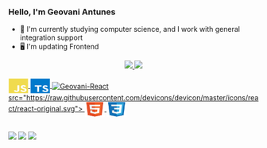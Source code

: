### Hello, I'm Geovani Antunes

- 🔭 I'm currently studying computer science, and I work with general integration support
- 🖥️ I'm updating Frontend

<div align="center">
  <a href="https://github.com/geovani-antunes">
  <img height="145em" src="https://github-readme-stats.vercel.app/api?username=geovani-antunes&show_icons=true&theme=dark&include_all_commits=true&count_private=true"/>
  <img height="145em" src="https://github-readme-stats.vercel.app/api/top-langs/?username=geovani-antunes&layout=compact&langs_count=7&theme=dark"/>
</div>

<div style="display: inline_block"><br>
  <img align="center" alt="Geovani-Js" height="30" width="40" title="JavaScript" src="https://raw.githubusercontent.com/devicons/devicon/master/icons/javascript/javascript-plain.svg">
  <img align="center" alt="Geovani-Ts" height="30" width="40" title="Typescript"  src="https://raw.githubusercontent.com/devicons/devicon/master/icons/typescript/typescript-plain.svg">
  <img align="center" alt="Geovani-React" height="30" width="40" title="React" 
<img align="center" alt="Geovani-PHP" height="30" width="40" title="PHP"  src="https://cdn.jsdelivr.net/gh/devicons/devicon/icons/php/php-original.svg">
 src="https://raw.githubusercontent.com/devicons/devicon/master/icons/react/react-original.svg">
  <img align="center" alt="Geovani-HTML" height="30" width="40" title="HTML5"   src="https://raw.githubusercontent.com/devicons/devicon/master/icons/html5/html5-original.svg">
  <img align="center" alt="Geovani-CSS" height="30" width="40" title="CSS3"   src="https://raw.githubusercontent.com/devicons/devicon/master/icons/css3/css3-original.svg">

</div>
  
  ##
 
<div> 

  <a href="https://instagram.com/geovani_antunes_" target="_blank"><img src="https://img.shields.io/badge/-Instagram-%23E4405F?style=for-the-badge&logo=instagram&logoColor=white" target="_blank"></a>
  <a href = "mailto:geovaniantunesdarosa@gmail.com"><img src="https://img.shields.io/badge/-Gmail-%23333?style=for-the-badge&logo=gmail&logoColor=white" target="_blank"></a>
  <a href="https://www.linkedin.com/in/geovani-antunes-da-rosa-2b4558148/" target="_blank"><img src="https://img.shields.io/badge/-LinkedIn-%230077B5?style=for-the-badge&logo=linkedin&logoColor=white" target="_blank"></a> 
 
 
</div>

